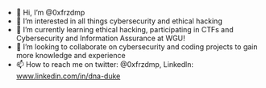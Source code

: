 - 👋 Hi, I’m @0xfrzdmp
- 👀 I’m interested in all things cybersecurity and ethical hacking
- 🌱 I’m currently learning ethical hacking, participating in CTFs and Cybersecurity and Information Assurance at WGU!
- 💞️ I’m looking to collaborate on cybersecurity and coding projects to gain more knowledge and experience
- 📫 How to reach me on twitter: @0xfrzdmp, Linkedln: www.linkedin.com/in/dna-duke

<!---
frzdomps/frzdomps is a ✨ special ✨ repository because its `README.md` (this file) appears on your GitHub profile.
You can click the Preview link to take a look at your changes.
--->
